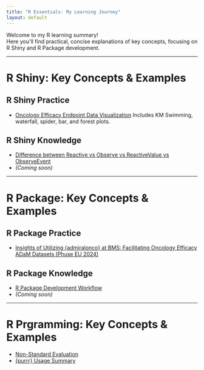```yaml
---
title: "R Essentials: My Learning Journey"
layout: default
---
```


Welcome to my R learning summary!  
Here you'll find practical, concise explanations of key concepts, focusing on R Shiny and R Package development.

---

# R Shiny: Key Concepts & Examples
## R Shiny Practice
- [Oncology Efficacy Endpoint Data Visualization](https://yatte-pharmr.shinyapps.io/phamarploting/)
  Includes KM Swimming, waterfall, spider, bar, and forest plots.

## R Shiny Knowledge
- [Difference between Reactive vs Observe vs ReactiveValue vs ObserveEvent](./Rshiny/Reactive-vs-Observe-vs-ReactiveValues-vs-ObserveEvent/)  
- *(Coming soon)*

---

# R Package: Key Concepts & Examples

## R Package Practice
- [Insights of Utilizing {admiralonco} at BMS: Facilitating Oncology Efficacy ADaM Datasets (Phuse EU 2024)](chrome-extension://blegnhaaimfcklgddeegngmanbnfopog/https://phuse.s3.eu-central-1.amazonaws.com/Archive/2024/Connect/EU/Strasbourg/PAP_SM05.pdf)

## R Package Knowledge
- [R Package Development Workflow](./Rpackage/Development_Workflow_Rpackage/)  
- *(Coming soon)*

---

# R Prgramming: Key Concepts & Examples
- [Non-Standard Evaluation](./Rprogramming/Non-Standard-Evaluation/)
- [{purrr} Usage Summary](./Rprogramming/purrr-Usage-Summary/index.md)
